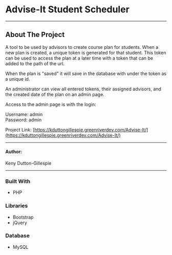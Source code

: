 <!-- PROJECT TITLE -->
# Advise-It Student Scheduler

---

<!-- ABOUT THE PROJECT -->
## About The Project

A tool to be used by advisors to create course plan for students.
When a new plan is created, a unique token is generated for that student. This token can be used to access the plan at a later time with a token that can be added to the path of the url.

When the plan is "saved" it will save in the database with under the token as a unique id. 

An administrator can view all entered tokens, their assigned advisors, and the created date of the plan on an admin page. 

Access to the admin page is with the login: 

Username: admin\
Password: admin

Project Link: [https://kduttongillespie.greenriverdev.com/Advise-It/](https://kduttongillespie.greenriverdev.com/Advise-It/)

---

<!-- AUTHOR -->
#### Author:

Keny Dutton-Gillespie

---

### Built With

* PHP

### Libraries

* Bootstrap
* jQuery

### Database

* MySQL
